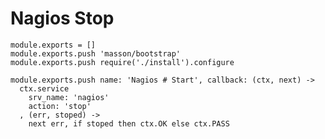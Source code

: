 
# Nagios Stop

    module.exports = []
    module.exports.push 'masson/bootstrap'
    module.exports.push require('./install').configure

    module.exports.push name: 'Nagios # Start', callback: (ctx, next) ->
      ctx.service
        srv_name: 'nagios'
        action: 'stop'
      , (err, stoped) ->
        next err, if stoped then ctx.OK else ctx.PASS
